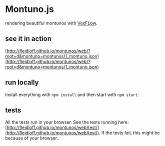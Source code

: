 # Montuno.js

rendering beautiful montunos with [VexFLow](http://www.vexflow.com/).

## see it in action
[http://fleidloff.github.io/montunos/web/?root=d&montuno=montunos/1_montuno.json](http://fleidloff.github.io/montunos/web/?root=d&montuno=montunos/1_montuno.json)

## run locally

Install everything with `npm install` and then start with `npm start`.

## tests

All the tests run in your browser. See the tests running here: [http://fleidloff.github.io/montunos/web/test/](http://fleidloff.github.io/montunos/web/test/). If the tests fail, this might be because of your browser.
